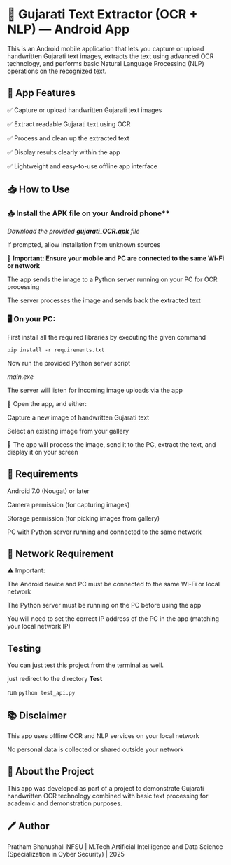 # 📱 Gujarati Text Extractor (OCR + NLP) — Android App
This is an Android mobile application that lets you capture or upload handwritten Gujarati text images, extracts the text using advanced OCR technology, and performs basic Natural Language Processing (NLP) operations on the recognized text.

## 📌 App Features
✅ Capture or upload handwritten Gujarati text images

✅ Extract readable Gujarati text using OCR

✅ Process and clean up the extracted text

✅ Display results clearly within the app

✅ Lightweight and easy-to-use offline app interface

## 📥 How to Use
### 📥 Install the APK file on your Android phone**

*Download the provided **gujarati_OCR.apk** file*

If prompted, allow installation from unknown sources

**📡 Important: Ensure your mobile and PC are connected to the same Wi-Fi or network**

The app sends the image to a Python server running on your PC for OCR processing

The server processes the image and sends back the extracted text

### 🖥️ On your PC:
First install all the required libraries by executing the given command

`pip install -r requirements.txt`

Now run the provided Python server script

*main.exe*

The server will listen for incoming image uploads via the app

📸 Open the app, and either:

Capture a new image of handwritten Gujarati text

Select an existing image from your gallery

📝 The app will process the image, send it to the PC, extract the text, and display it on your screen

## 🎯 Requirements
Android 7.0 (Nougat) or later

Camera permission (for capturing images)

Storage permission (for picking images from gallery)

PC with Python server running and connected to the same network

## 📡 Network Requirement
⚠️ Important:

The Android device and PC must be connected to the same Wi-Fi or local network

The Python server must be running on the PC before using the app

You will need to set the correct IP address of the PC in the app (matching your local network IP)

## Testing
You can just test this project from the terminal as well.

just redirect to the directory **Test**

run `python test_api.py`


## 📚 Disclaimer
This app uses offline OCR and NLP services on your local network

No personal data is collected or shared outside your network

## 📖 About the Project
This app was developed as part of a project to demonstrate Gujarati handwritten OCR technology combined with basic text processing for academic and demonstration purposes.

## 🖊️ Author
Pratham Bhanushali
NFSU | M.Tech Artificial Intelligence and Data Science (Specialization in Cyber Security) | 2025
